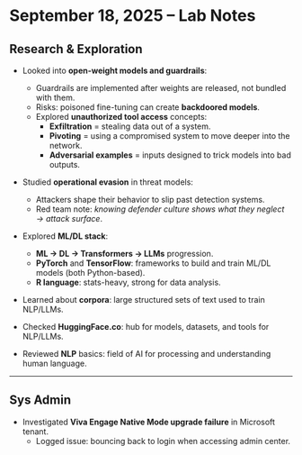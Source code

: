 # September 18, 2025 – Lab Notes

## Research & Exploration
- Looked into **open-weight models and guardrails**:  
  - Guardrails are implemented after weights are released, not bundled with them.  
  - Risks: poisoned fine-tuning can create **backdoored models**.  
  - Explored **unauthorized tool access** concepts:  
    - **Exfiltration** = stealing data out of a system.  
    - **Pivoting** = using a compromised system to move deeper into the network.  
    - **Adversarial examples** = inputs designed to trick models into bad outputs.

- Studied **operational evasion** in threat models:  
  - Attackers shape their behavior to slip past detection systems.  
  - Red team note: *knowing defender culture shows what they neglect → attack surface*.

- Explored **ML/DL stack**:  
  - **ML → DL → Transformers → LLMs** progression.  
  - **PyTorch** and **TensorFlow**: frameworks to build and train ML/DL models (both Python-based).  
  - **R language**: stats-heavy, strong for data analysis.  

- Learned about **corpora**: large structured sets of text used to train NLP/LLMs.  
- Checked **HuggingFace.co**: hub for models, datasets, and tools for NLP/LLMs.  
- Reviewed **NLP** basics: field of AI for processing and understanding human language.  

---

## Sys Admin
- Investigated **Viva Engage Native Mode upgrade failure** in Microsoft tenant.  
  - Logged issue: bouncing back to login when accessing admin center.
